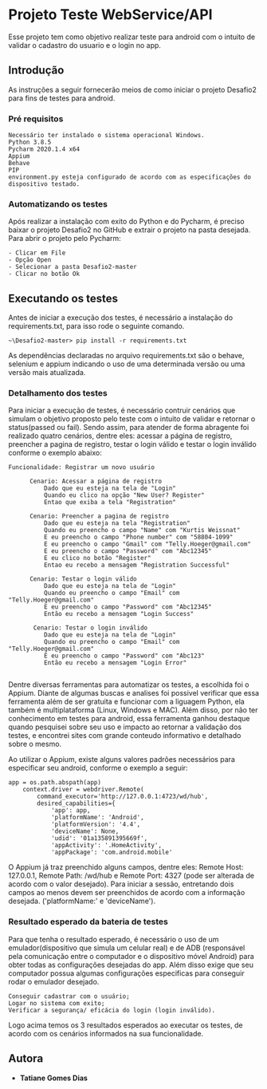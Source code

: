 # Projeto Teste WebService/API

Esse projeto tem como objetivo realizar teste para android com o intuito de validar o cadastro do usuario e o login no app.

## Introdução

As instruções a seguir fornecerão meios de como iniciar o projeto Desafio2 para fins de testes para android.

### Pré requisitos

```
Necessário ter instalado o sistema operacional Windows.
Python 3.8.5
Pycharm 2020.1.4 x64
Appium
Behave
PIP 
environment.py esteja configurado de acordo com as especificações do dispositivo testado.
```

### Automatizando os testes

Após realizar a instalação com exito do Python e do Pycharm, é preciso baixar o projeto Desafio2 no GitHub e extrair o projeto na pasta desejada.
Para abrir o projeto pelo Pycharm:

```
- Clicar em File
- Opção Open
- Selecionar a pasta Desafio2-master
- Clicar no botão Ok
```

## Executando os testes

Antes de iniciar a execução dos testes, é necessário a instalação do requirements.txt, para isso rode o seguinte comando.

```
~\Desafio2-master> pip install -r requirements.txt
```
As dependências declaradas no arquivo requirements.txt são o behave, selenium e appium indicando o uso de uma determinada versão ou uma versão mais atualizada.


### Detalhamento dos testes

Para iniciar a execução de testes, é necessário contruir cenários que simulam o objetivo proposto pelo teste com o intuito de validar e retornar o status(passed ou fail). Sendo assim, para atender de forma abragente foi realizado quatro cenários, dentre eles: acessar a página de registro, preencher a pagina de registro, testar o login válido e testar o login inválido conforme o exemplo abaixo:

```
Funcionalidade: Registrar um novo usuário

      Cenario: Acessar a página de registro
          Dado que eu esteja na tela de "Login"
          Quando eu clico na opção "New User? Register"
          Entao que exiba a tela "Registration"

      Cenario: Preencher a pagina de registro
          Dado que eu esteja na tela "Registration"
          Quando eu preencho o campo "Name" com "Kurtis Weissnat"
          E eu preencho o campo "Phone number" com "58804-1099"
          E eu preencho o campo "Gmail" com "Telly.Hoeger@gmail.com"
          E eu preencho o campo "Password" com "Abc12345"
          E eu clico no botão "Register"
          Entao eu recebo a mensagem "Registration Successful"

      Cenario: Testar o login válido
          Dado que eu esteja na tela de "Login"
          Quando eu preencho o campo "Email" com "Telly.Hoeger@gmail.com"
          E eu preencho o campo "Password" com "Abc12345"
          Então eu recebo a mensagem "Login Success"

       Cenario: Testar o login inválido
          Dado que eu esteja na tela de "Login"
          Quando eu preencho o campo "Email" com "Telly.Hoeger@gmail.com"
          E eu preencho o campo "Password" com "Abc123"
          Então eu recebo a mensagem "Login Error"


```
Dentre diversas ferramentas para automatizar os testes, a escolhida foi o Appium. Diante de algumas buscas e analises foi possivel verificar que essa ferramenta além de ser gratuita e funcionar com a liguagem Python, ela também é multiplataforma (Linux, Windows e MAC). 
Além disso, por não ter conhecimento em testes para android, essa ferramenta ganhou destaque quando pesquisei sobre seu uso e impacto ao retornar a validação dos testes, e encontrei sites com grande conteudo informativo e detalhado sobre o mesmo.

Ao utilizar o Appium, existe alguns valores padrões necessários para especificar seu android, conforme o exemplo a seguir:

```
app = os.path.abspath(app)
    context.driver = webdriver.Remote(
        command_executor='http://127.0.0.1:4723/wd/hub',
        desired_capabilities={
            'app': app,
            'platformName': 'Android',
            'platformVersion': '4.4',
            'deviceName': None,
            'udid': '01a135891395669f',
            'appActivity': '.HomeActivity',
            'appPackage': 'com.android.mobile'

```
 O Appium já traz preenchido alguns campos, dentre eles: Remote Host: 127.0.0.1, Remote Path: /wd/hub e Remote Port: 4327 (pode ser alterada de acordo com o valor desejado). Para iniciar a sessão, entretando dois campos ao menos devem ser preenchidos de acordo com a informação desejada. ('platformName:' e 'deviceName').

### Resultado esperado da bateria de testes

Para que tenha o resultado esperado, é necessário o uso de um emulador(dispositivo que simula um celular real) e de ADB (responsável pela comunicação entre o computador e o dispositivo móvel Android) para obter todas as configurações desejadas do app. Além disso exige que seu computador possua algumas configurações especificas para conseguir rodar o emulador desejado.

```
Conseguir cadastrar com o usuário;
Logar no sistema com exito;
Verificar a segurança/ eficácia do login (login inválido).

```
Logo acima temos os 3 resultados esperados ao executar os testes, de acordo com os cenários informados na sua funcionalidade.

## Autora

* **Tatiane Gomes Dias** 


